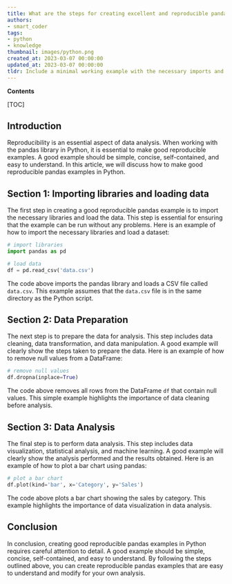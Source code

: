 ```yaml
---
title: What are the steps for creating excellent and reproducible pandas examples?
authors:
- smart_coder
tags:
- python
- knowledge
thumbnail: images/python.png
created_at: 2023-03-07 00:00:00
updated_at: 2023-03-07 00:00:00
tldr: Include a minimal working example with the necessary imports and data, and use clear and concise code with comments explaining each step.
---
```


**Contents**

[TOC]

## Introduction

Reproducibility is an essential aspect of data analysis. When working with the pandas library in Python, it is essential to make good reproducible examples. A good example should be simple, concise, self-contained, and easy to understand. In this article, we will discuss how to make good reproducible pandas examples in Python.

## Section 1: Importing libraries and loading data

The first step in creating a good reproducible pandas example is to import the necessary libraries and load the data. This step is essential for ensuring that the example can be run without any problems. Here is an example of how to import the necessary libraries and load a dataset:
```python
# import libraries
import pandas as pd

# load data
df = pd.read_csv('data.csv')
```
The code above imports the pandas library and loads a CSV file called `data.csv`. This example assumes that the `data.csv` file is in the same directory as the Python script. 

## Section 2: Data Preparation

The next step is to prepare the data for analysis. This step includes data cleaning, data transformation, and data manipulation. A good example will clearly show the steps taken to prepare the data. Here is an example of how to remove null values from a DataFrame:
```python
# remove null values
df.dropna(inplace=True)
```
The code above removes all rows from the DataFrame `df` that contain null values. This simple example highlights the importance of data cleaning before analysis.

## Section 3: Data Analysis

The final step is to perform data analysis. This step includes data visualization, statistical analysis, and machine learning. A good example will clearly show the analysis performed and the results obtained. Here is an example of how to plot a bar chart using pandas:
```python
# plot a bar chart
df.plot(kind='bar', x='Category', y='Sales')
```
The code above plots a bar chart showing the sales by category. This example highlights the importance of data visualization in data analysis.

## Conclusion

In conclusion, creating good reproducible pandas examples in Python requires careful attention to detail. A good example should be simple, concise, self-contained, and easy to understand. By following the steps outlined above, you can create reproducible pandas examples that are easy to understand and modify for your own analysis.
